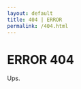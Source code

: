 ```yaml
---
layout: default
title: 404 | ERROR
permalink: /404.html
---
```


<div class="error">
        	<h1>ERROR 404</h1>
        	<p class="lead">Ups.</p>
</div>
